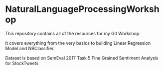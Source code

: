 # NaturalLanguageProcessingWorkshop

This repository contains all of the resources for my Git Workshop. 

It covers everything from the very basics to building Linear Regression Model and NBClassifier.

Dataset is based on SemEval 2017 Task 5 Fine Grained Sentiment Analysis for StockTweets
